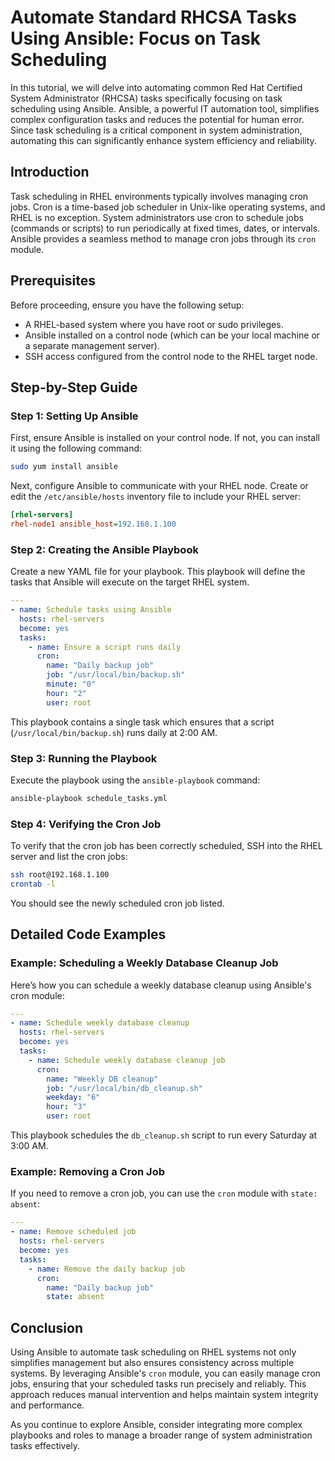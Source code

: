 # Automate Standard RHCSA Tasks Using Ansible: Focus on Task Scheduling

In this tutorial, we will delve into automating common Red Hat Certified System Administrator (RHCSA) tasks specifically focusing on task scheduling using Ansible. Ansible, a powerful IT automation tool, simplifies complex configuration tasks and reduces the potential for human error. Since task scheduling is a critical component in system administration, automating this can significantly enhance system efficiency and reliability.

## Introduction

Task scheduling in RHEL environments typically involves managing cron jobs. Cron is a time-based job scheduler in Unix-like operating systems, and RHEL is no exception. System administrators use cron to schedule jobs (commands or scripts) to run periodically at fixed times, dates, or intervals. Ansible provides a seamless method to manage cron jobs through its `cron` module.

## Prerequisites

Before proceeding, ensure you have the following setup:

- A RHEL-based system where you have root or sudo privileges.
- Ansible installed on a control node (which can be your local machine or a separate management server).
- SSH access configured from the control node to the RHEL target node.

## Step-by-Step Guide

### Step 1: Setting Up Ansible

First, ensure Ansible is installed on your control node. If not, you can install it using the following command:

```bash
sudo yum install ansible
```

Next, configure Ansible to communicate with your RHEL node. Create or edit the `/etc/ansible/hosts` inventory file to include your RHEL server:

```ini
[rhel-servers]
rhel-node1 ansible_host=192.168.1.100
```

### Step 2: Creating the Ansible Playbook

Create a new YAML file for your playbook. This playbook will define the tasks that Ansible will execute on the target RHEL system.

```yaml
---
- name: Schedule tasks using Ansible
  hosts: rhel-servers
  become: yes
  tasks:
    - name: Ensure a script runs daily
      cron:
        name: "Daily backup job"
        job: "/usr/local/bin/backup.sh"
        minute: "0"
        hour: "2"
        user: root
```

This playbook contains a single task which ensures that a script (`/usr/local/bin/backup.sh`) runs daily at 2:00 AM.

### Step 3: Running the Playbook

Execute the playbook using the `ansible-playbook` command:

```bash
ansible-playbook schedule_tasks.yml
```

### Step 4: Verifying the Cron Job

To verify that the cron job has been correctly scheduled, SSH into the RHEL server and list the cron jobs:

```bash
ssh root@192.168.1.100
crontab -l
```

You should see the newly scheduled cron job listed.

## Detailed Code Examples

### Example: Scheduling a Weekly Database Cleanup Job

Here’s how you can schedule a weekly database cleanup using Ansible's cron module:

```yaml
---
- name: Schedule weekly database cleanup
  hosts: rhel-servers
  become: yes
  tasks:
    - name: Schedule weekly database cleanup job
      cron:
        name: "Weekly DB cleanup"
        job: "/usr/local/bin/db_cleanup.sh"
        weekday: "6"
        hour: "3"
        user: root
```

This playbook schedules the `db_cleanup.sh` script to run every Saturday at 3:00 AM.

### Example: Removing a Cron Job

If you need to remove a cron job, you can use the `cron` module with `state: absent`:

```yaml
---
- name: Remove scheduled job
  hosts: rhel-servers
  become: yes
  tasks:
    - name: Remove the daily backup job
      cron:
        name: "Daily backup job"
        state: absent
```

## Conclusion

Using Ansible to automate task scheduling on RHEL systems not only simplifies management but also ensures consistency across multiple systems. By leveraging Ansible's `cron` module, you can easily manage cron jobs, ensuring that your scheduled tasks run precisely and reliably. This approach reduces manual intervention and helps maintain system integrity and performance.

As you continue to explore Ansible, consider integrating more complex playbooks and roles to manage a broader range of system administration tasks effectively.